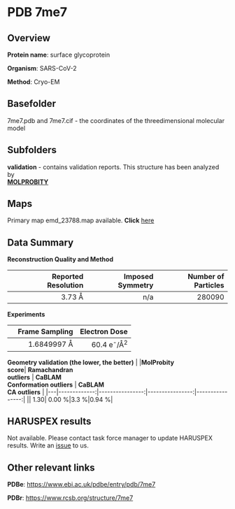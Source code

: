 # PDB 7me7

## Overview

**Protein name**: surface glycoprotein

**Organism**: SARS-CoV-2

**Method**: Cryo-EM



## Basefolder

7me7.pdb and 7me7.cif - the coordinates of the threedimensional molecular model

## Subfolders





**validation** - contains validation reports. This structure has been analyzed by <br>  [**MOLPROBITY**](https://github.com/thorn-lab/coronavirus_structural_task_force/tree/master/pdb/surface_glycoprotein/SARS-CoV-2/7me7/validation/molprobity)    



## Maps

Primary map emd_23788.map available. **Click** [here](http://ftp.wwpdb.org/pub/emdb/structures/EMD-23788/map/) 

## Data Summary
**Reconstruction Quality and Method**

|   | Reported Resolution | Imposed Symmetry | Number of Particles |
|---|-------------:|----------------:|--------------:|
|   |3.73 Å|n/a|280090|

**Experiments**

|   | Frame Sampling | Electron Dose |
|---|-------------:|----------------:|
|   |1.6849997 Å|60.4 e<sup>-</sup>/Å<sup>2</sup>|

**Geometry validation (the lower, the better)**
|   |**MolProbity<br>score**| **Ramachandran<br>outliers** | **CaBLAM<br>Conformation outliers** | **CaBLAM<br>CA outliers** |
|---|-------------:|----------------:|----------------:|----------------:|
||  1.30|  0.00 %|3.3 %|0.94 %|

## HARUSPEX results

Not available. Please contact task force manager to update HARUSPEX results. Write an [issue](https://github.com/thorn-lab/coronavirus_structural_task_force/issues) to us.

## Other relevant links 
**PDBe**:  https://www.ebi.ac.uk/pdbe/entry/pdb/7me7
 
**PDBr**: https://www.rcsb.org/structure/7me7 
